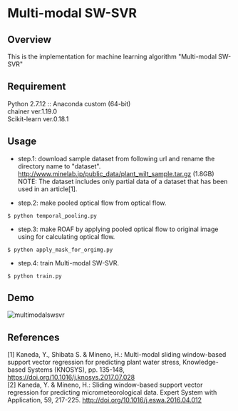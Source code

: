 # Multi-modal SW-SVR

## Overview

This is the implementation for machine learning algorithm "Multi-modal SW-SVR"

## Requirement
Python 2.7.12 :: Anaconda custom (64-bit)  
chainer ver.1.19.0  
Scikit-learn ver.0.18.1  

## Usage

* step.1: download sample dataset from following url and rename the directory name to "dataset".  
<http://www.minelab.jp/public_data/plant_wilt_sample.tar.gz> (1.8GB)  
NOTE: The dataset includes only partial data of a dataset that has been used in an article[1].

* step.2: make pooled optical flow from optical flow.

```
$ python temporal_pooling.py
```

* step.3: make ROAF by applying pooled optical flow to original image using for calculating optical flow.

```
$ python apply_mask_for_orgimg.py
```

* step.4: train Multi-modal SW-SVR.

```
$ python train.py
```

## Demo
![multimodalswsvr](https://user-images.githubusercontent.com/10162931/34721827-b1f53490-f587-11e7-9860-dfa139a1bbdd.png)



## References
[1] Kaneda, Y., Shibata S. & Mineno, H.: Multi-modal sliding window-based support vector regression for predicting plant water stress, Knowledge-based Systems (KNOSYS), pp. 135-148, https://doi.org/10.1016/j.knosys.2017.07.028  
[2] Kaneda, Y. & Mineno, H.: Sliding window-based support vector regression for predicting micrometeorological data. Expert System with Application, 59, 217-225. http://doi.org/10.1016/j.eswa.2016.04.012 
